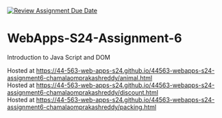 [![Review Assignment Due Date](https://classroom.github.com/assets/deadline-readme-button-24ddc0f5d75046c5622901739e7c5dd533143b0c8e959d652212380cedb1ea36.svg)](https://classroom.github.com/a/1Z6dGCon)
# WebApps-S24-Assignment-6
Introduction to Java Script and DOM

Hosted at https://44-563-web-apps-s24.github.io/44563-webapps-s24-assignment6-chamalaomprakashreddy/animal.html<br>
Hosted at https://44-563-web-apps-s24.github.io/44563-webapps-s24-assignment6-chamalaomprakashreddy/discount.html <br>
Hosted at https://44-563-web-apps-s24.github.io/44563-webapps-s24-assignment6-chamalaomprakashreddy/packing.html

